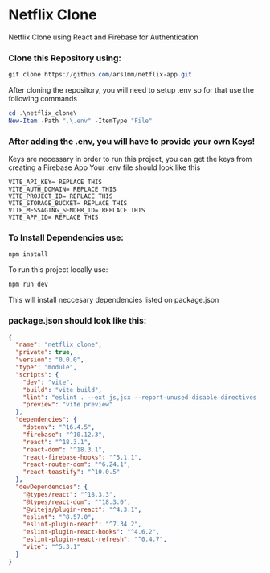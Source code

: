 # Netflix Clone
Netflix Clone using React and Firebase for Authentication

### Clone this Repository using:
```powershell
git clone https://github.com/ars1mm/netflix-app.git
```
After cloning the repository, you will need to setup .env so for that use the following commands

```powershell
cd .\netflix_clone\
New-Item -Path ".\.env" -ItemType "File"
```
### After adding the .env, you will have to provide your own Keys!
Keys are necessary in order to run this project, you can get the keys from creating a Firebase App
Your .env file should look like this
```env
VITE_API_KEY= REPLACE THIS 
VITE_AUTH_DOMAIN= REPLACE THIS 
VITE_PROJECT_ID= REPLACE THIS
VITE_STORAGE_BUCKET= REPLACE THIS
VITE_MESSAGING_SENDER_ID= REPLACE THIS
VITE_APP_ID= REPLACE THIS
```
### To Install Dependencies use:
```powershell
npm install
```
To run this project locally use:
```powershell
npm run dev
```
This will install neccesary dependencies listed on package.json
### package.json should look like this:
```json
{
  "name": "netflix_clone",
  "private": true,
  "version": "0.0.0",
  "type": "module",
  "scripts": {
    "dev": "vite",
    "build": "vite build",
    "lint": "eslint . --ext js,jsx --report-unused-disable-directives --max-warnings 0",
    "preview": "vite preview"
  },
  "dependencies": {
    "dotenv": "^16.4.5",
    "firebase": "^10.12.3",
    "react": "^18.3.1",
    "react-dom": "^18.3.1",
    "react-firebase-hooks": "^5.1.1",
    "react-router-dom": "^6.24.1",
    "react-toastify": "^10.0.5"
  },
  "devDependencies": {
    "@types/react": "^18.3.3",
    "@types/react-dom": "^18.3.0",
    "@vitejs/plugin-react": "^4.3.1",
    "eslint": "^8.57.0",
    "eslint-plugin-react": "^7.34.2",
    "eslint-plugin-react-hooks": "^4.6.2",
    "eslint-plugin-react-refresh": "^0.4.7",
    "vite": "^5.3.1"
  }
}
```